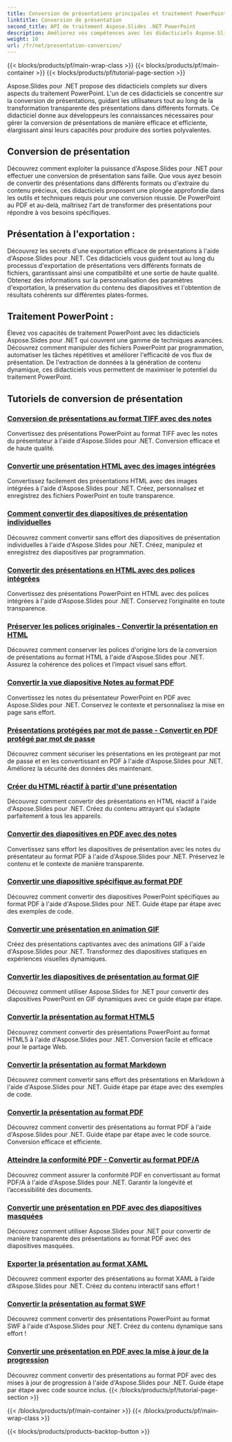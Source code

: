```yaml
---
title: Conversion de présentations principales et traitement PowerPoint
linktitle: Conversion de présentation
second_title: API de traitement Aspose.Slides .NET PowerPoint
description: Améliorez vos compétences avec les didacticiels Aspose.Slides pour .NET. Apprenez la conversion de présentations et le traitement PowerPoint étape par étape. Transformez votre flux de travail dès aujourd'hui !
weight: 10
url: /fr/net/presentation-conversion/
---
```


{{< blocks/products/pf/main-wrap-class >}}
{{< blocks/products/pf/main-container >}}
{{< blocks/products/pf/tutorial-page-section >}}


Aspose.Slides pour .NET propose des didacticiels complets sur divers aspects du traitement PowerPoint. L'un de ces didacticiels se concentre sur la conversion de présentations, guidant les utilisateurs tout au long de la transformation transparente des présentations dans différents formats. Ce didacticiel donne aux développeurs les connaissances nécessaires pour gérer la conversion de présentations de manière efficace et efficiente, élargissant ainsi leurs capacités pour produire des sorties polyvalentes.

## Conversion de présentation 

Découvrez comment exploiter la puissance d'Aspose.Slides pour .NET pour effectuer une conversion de présentation sans faille. Que vous ayez besoin de convertir des présentations dans différents formats ou d'extraire du contenu précieux, ces didacticiels proposent une plongée approfondie dans les outils et techniques requis pour une conversion réussie. De PowerPoint au PDF et au-delà, maîtrisez l'art de transformer des présentations pour répondre à vos besoins spécifiques.

## Présentation à l'exportation : 
Découvrez les secrets d'une exportation efficace de présentations à l'aide d'Aspose.Slides pour .NET. Ces didacticiels vous guident tout au long du processus d'exportation de présentations vers différents formats de fichiers, garantissant ainsi une compatibilité et une sortie de haute qualité. Obtenez des informations sur la personnalisation des paramètres d'exportation, la préservation du contenu des diapositives et l'obtention de résultats cohérents sur différentes plates-formes.

## Traitement PowerPoint : 
Élevez vos capacités de traitement PowerPoint avec les didacticiels Aspose.Slides pour .NET qui couvrent une gamme de techniques avancées. Découvrez comment manipuler des fichiers PowerPoint par programmation, automatiser les tâches répétitives et améliorer l'efficacité de vos flux de présentation. De l'extraction de données à la génération de contenu dynamique, ces didacticiels vous permettent de maximiser le potentiel du traitement PowerPoint.


## Tutoriels de conversion de présentation
### [Conversion de présentations au format TIFF avec des notes](./converting-presentations-to-tiff-format-with-notes/)
Convertissez des présentations PowerPoint au format TIFF avec les notes du présentateur à l'aide d'Aspose.Slides pour .NET. Conversion efficace et de haute qualité.
### [Convertir une présentation HTML avec des images intégrées](./convert-html-presentation-with-embedded-images/)
Convertissez facilement des présentations HTML avec des images intégrées à l'aide d'Aspose.Slides pour .NET. Créez, personnalisez et enregistrez des fichiers PowerPoint en toute transparence.
### [Comment convertir des diapositives de présentation individuelles](./how-to-convert-individual-presentation-slides/)
Découvrez comment convertir sans effort des diapositives de présentation individuelles à l'aide d'Aspose.Slides pour .NET. Créez, manipulez et enregistrez des diapositives par programmation.
### [Convertir des présentations en HTML avec des polices intégrées](./convert-presentations-to-html-with-embedded-fonts/)
Convertissez des présentations PowerPoint en HTML avec des polices intégrées à l'aide d'Aspose.Slides pour .NET. Conservez l’originalité en toute transparence.
### [Préserver les polices originales - Convertir la présentation en HTML](./preserving-original-fonts-convert-presentation-to-html/)
Découvrez comment conserver les polices d'origine lors de la conversion de présentations au format HTML à l'aide d'Aspose.Slides pour .NET. Assurez la cohérence des polices et l’impact visuel sans effort.
### [Convertir la vue diapositive Notes au format PDF](./convert-notes-slide-view-to-pdf-format/)
Convertissez les notes du présentateur PowerPoint en PDF avec Aspose.Slides pour .NET. Conservez le contexte et personnalisez la mise en page sans effort.
### [Présentations protégées par mot de passe - Convertir en PDF protégé par mot de passe](./password-protect-presentations-convert-to-password-protected-pdf/)
Découvrez comment sécuriser les présentations en les protégeant par mot de passe et en les convertissant en PDF à l'aide d'Aspose.Slides pour .NET. Améliorez la sécurité des données dès maintenant.
### [Créer du HTML réactif à partir d'une présentation](./create-responsive-html-from-presentation/)
Découvrez comment convertir des présentations en HTML réactif à l'aide d'Aspose.Slides pour .NET. Créez du contenu attrayant qui s’adapte parfaitement à tous les appareils.
### [Convertir des diapositives en PDF avec des notes](./convert-slides-to-pdf-with-notes/)
Convertissez sans effort les diapositives de présentation avec les notes du présentateur au format PDF à l'aide d'Aspose.Slides pour .NET. Préservez le contenu et le contexte de manière transparente.
### [Convertir une diapositive spécifique au format PDF](./convert-specific-slide-to-pdf-format/)
Découvrez comment convertir des diapositives PowerPoint spécifiques au format PDF à l'aide d'Aspose.Slides pour .NET. Guide étape par étape avec des exemples de code.
### [Convertir une présentation en animation GIF](./convert-presentation-to-gif-animation/)
Créez des présentations captivantes avec des animations GIF à l'aide d'Aspose.Slides pour .NET. Transformez des diapositives statiques en expériences visuelles dynamiques.
### [Convertir les diapositives de présentation au format GIF](./convert-presentation-slides-to-gif-format/)
Découvrez comment utiliser Aspose.Slides for .NET pour convertir des diapositives PowerPoint en GIF dynamiques avec ce guide étape par étape.
### [Convertir la présentation au format HTML5](./convert-presentation-to-html5-format/)
Découvrez comment convertir des présentations PowerPoint au format HTML5 à l'aide d'Aspose.Slides pour .NET. Conversion facile et efficace pour le partage Web.
### [Convertir la présentation au format Markdown](./convert-presentation-to-markdown-format/)
Découvrez comment convertir sans effort des présentations en Markdown à l'aide d'Aspose.Slides pour .NET. Guide étape par étape avec des exemples de code.
### [Convertir la présentation au format PDF](./convert-presentation-to-pdf-format/)
Découvrez comment convertir des présentations au format PDF à l'aide d'Aspose.Slides pour .NET. Guide étape par étape avec le code source. Conversion efficace et efficiente.
### [Atteindre la conformité PDF - Convertir au format PDF/A](./achieving-pdf-compliance-convert-to-pdf-a-format/)
Découvrez comment assurer la conformité PDF en convertissant au format PDF/A à l'aide d'Aspose.Slides pour .NET. Garantir la longévité et l’accessibilité des documents.
### [Convertir une présentation en PDF avec des diapositives masquées](./convert-presentation-to-pdf-with-hidden-slides/)
Découvrez comment utiliser Aspose.Slides pour .NET pour convertir de manière transparente des présentations au format PDF avec des diapositives masquées.
### [Exporter la présentation au format XAML](./export-presentation-to-xaml-format/)
Découvrez comment exporter des présentations au format XAML à l’aide d’Aspose.Slides pour .NET. Créez du contenu interactif sans effort !
### [Convertir la présentation au format SWF](./convert-presentation-to-swf-format/)
Découvrez comment convertir des présentations PowerPoint au format SWF à l'aide d'Aspose.Slides pour .NET. Créez du contenu dynamique sans effort !
### [Convertir une présentation en PDF avec la mise à jour de la progression](./convert-presentation-to-pdf-with-progress-update/)
Découvrez comment convertir des présentations au format PDF avec des mises à jour de progression à l'aide d'Aspose.Slides pour .NET. Guide étape par étape avec code source inclus.
{{< /blocks/products/pf/tutorial-page-section >}}

{{< /blocks/products/pf/main-container >}}
{{< /blocks/products/pf/main-wrap-class >}}

{{< blocks/products/products-backtop-button >}}
